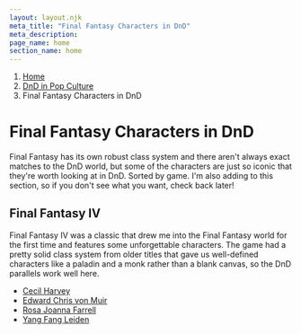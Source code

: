 ```yaml
---
layout: layout.njk
meta_title: "Final Fantasy Characters in DnD"
meta_description: 
page_name: home
section_name: home
---
```


<div id="breadcrumbs"></div>

1. [Home](/)
2. [DnD in Pop Culture](/dnd-in-pop-culture)
3. Final Fantasy Characters in DnD

# Final Fantasy Characters in DnD

Final Fantasy has its own robust class system and there aren't always exact matches to the DnD world, but some of the characters are just so iconic that they're worth looking at in DnD. Sorted by game. I'm also adding to this section, so if you don't see what you want, check back later!

## Final Fantasy IV

Final Fantasy IV was a classic that drew me into the Final Fantasy world for the first time and features some unforgettable characters. The game had a pretty solid class system from older titles that gave us well-defined characters like a paladin and a monk rather than a blank canvas, so the DnD parallels work well here.

* [Cecil Harvey](/dnd-in-pop-culture/final-fantasy/ff4-cecil/)
* [Edward Chris von Muir](/dnd-in-pop-culture/final-fantasy/ff4-edward/)
* [Rosa Joanna Farrell](/dnd-in-pop-culture/final-fantasy/ff4-rosa/)
* [Yang Fang Leiden](/dnd-in-pop-culture/final-fantasy/ff4-yang/)

